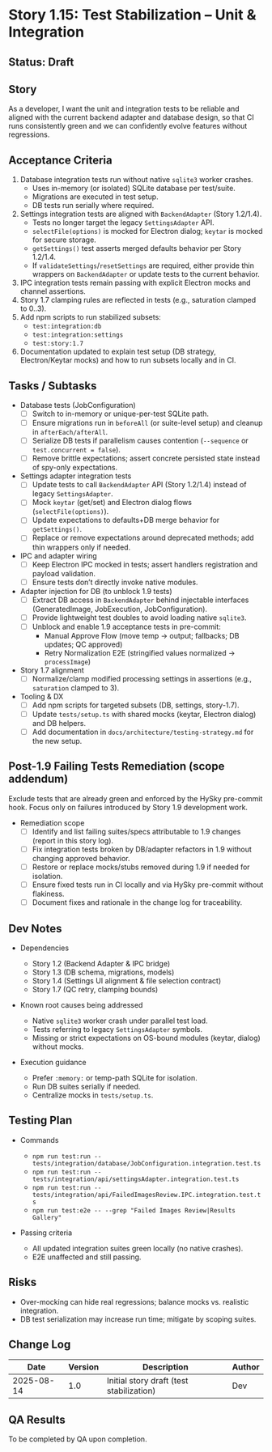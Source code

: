 # Story 1.15: Test Stabilization – Unit & Integration

## Status: Draft

## Story

As a developer,
I want the unit and integration tests to be reliable and aligned with the current backend adapter and database design,
so that CI runs consistently green and we can confidently evolve features without regressions.

## Acceptance Criteria

1. Database integration tests run without native `sqlite3` worker crashes.
   - Uses in-memory (or isolated) SQLite database per test/suite.
   - Migrations are executed in test setup.
   - DB tests run serially where required.
2. Settings integration tests are aligned with `BackendAdapter` (Story 1.2/1.4).
   - Tests no longer target the legacy `SettingsAdapter` API.
   - `selectFile(options)` is mocked for Electron dialog; `keytar` is mocked for secure storage.
   - `getSettings()` test asserts merged defaults behavior per Story 1.2/1.4.
   - If `validateSettings`/`resetSettings` are required, either provide thin wrappers on `BackendAdapter` or update tests to the current behavior.
3. IPC integration tests remain passing with explicit Electron mocks and channel assertions.
4. Story 1.7 clamping rules are reflected in tests (e.g., saturation clamped to 0..3).
5. Add npm scripts to run stabilized subsets:
   - `test:integration:db`
   - `test:integration:settings`
   - `test:story:1.7`
6. Documentation updated to explain test setup (DB strategy, Electron/Keytar mocks) and how to run subsets locally and in CI.

## Tasks / Subtasks

- Database tests (JobConfiguration)
  - [ ] Switch to in-memory or unique-per-test SQLite path.
  - [ ] Ensure migrations run in `beforeAll` (or suite-level setup) and cleanup in `afterEach/afterAll`.
  - [ ] Serialize DB tests if parallelism causes contention (`--sequence` or `test.concurrent = false`).
  - [ ] Remove brittle expectations; assert concrete persisted state instead of spy-only expectations.

- Settings adapter integration tests
  - [ ] Update tests to call `BackendAdapter` API (Story 1.2/1.4) instead of legacy `SettingsAdapter`.
  - [ ] Mock `keytar` (get/set) and Electron dialog flows (`selectFile(options)`).
  - [ ] Update expectations to defaults+DB merge behavior for `getSettings()`.
  - [ ] Replace or remove expectations around deprecated methods; add thin wrappers only if needed.

- IPC and adapter wiring
  - [ ] Keep Electron IPC mocked in tests; assert handlers registration and payload validation.
  - [ ] Ensure tests don’t directly invoke native modules.

- Adapter injection for DB (to unblock 1.9 tests)
  - [ ] Extract DB access in `BackendAdapter` behind injectable interfaces (GeneratedImage, JobExecution, JobConfiguration).
  - [ ] Provide lightweight test doubles to avoid loading native `sqlite3`.
  - [ ] Unblock and enable 1.9 acceptance tests in pre-commit:
    - Manual Approve Flow (move temp → output; fallbacks; DB updates; QC approved)
    - Retry Normalization E2E (stringified values normalized → `processImage`)

- Story 1.7 alignment
  - [ ] Normalize/clamp modified processing settings in assertions (e.g., `saturation` clamped to 3).

- Tooling & DX
  - [ ] Add npm scripts for targeted subsets (DB, settings, story-1.7).
  - [ ] Update `tests/setup.ts` with shared mocks (keytar, Electron dialog) and DB helpers.
  - [ ] Add documentation in `docs/architecture/testing-strategy.md` for the new setup.

## Post-1.9 Failing Tests Remediation (scope addendum)

Exclude tests that are already green and enforced by the HySky pre-commit hook. Focus only on failures introduced by Story 1.9 development work.

- Remediation scope
  - [ ] Identify and list failing suites/specs attributable to 1.9 changes (report in this story log).
  - [ ] Fix integration tests broken by DB/adapter refactors in 1.9 without changing approved behavior.
  - [ ] Restore or replace mocks/stubs removed during 1.9 if needed for isolation.
  - [ ] Ensure fixed tests run in CI locally and via HySky pre-commit without flakiness.
  - [ ] Document fixes and rationale in the change log for traceability.

## Dev Notes

- Dependencies
  - Story 1.2 (Backend Adapter & IPC bridge)
  - Story 1.3 (DB schema, migrations, models)
  - Story 1.4 (Settings UI alignment & file selection contract)
  - Story 1.7 (QC retry, clamping bounds)

- Known root causes being addressed
  - Native `sqlite3` worker crash under parallel test load.
  - Tests referring to legacy `SettingsAdapter` symbols.
  - Missing or strict expectations on OS-bound modules (keytar, dialog) without mocks.

- Execution guidance
  - Prefer `:memory:` or temp-path SQLite for isolation.
  - Run DB suites serially if needed.
  - Centralize mocks in `tests/setup.ts`.

## Testing Plan

- Commands
  - `npm run test:run -- tests/integration/database/JobConfiguration.integration.test.ts`
  - `npm run test:run -- tests/integration/api/settingsAdapter.integration.test.ts`
  - `npm run test:run -- tests/integration/api/FailedImagesReview.IPC.integration.test.ts`
  - `npm run test:e2e -- --grep "Failed Images Review|Results Gallery"`

- Passing criteria
  - All updated integration suites green locally (no native crashes).
  - E2E unaffected and still passing.

## Risks

- Over-mocking can hide real regressions; balance mocks vs. realistic integration.
- DB test serialization may increase run time; mitigate by scoping suites.

## Change Log

| Date       | Version | Description                                 | Author |
|------------|---------|---------------------------------------------|--------|
| 2025-08-14 | 1.0     | Initial story draft (test stabilization)    | Dev    |

## QA Results

To be completed by QA upon completion.



